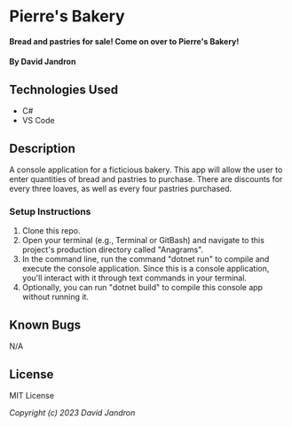 # Pierre's Bakery

#### Bread and pastries for sale! Come on over to Pierre's Bakery!

#### By David Jandron

## Technologies Used

* C#
* VS Code

## Description
A console application for a ficticious bakery. This app will allow the user to enter quantities of bread and pastries to purchase. There are discounts for every three loaves, as well as every four pastries purchased. 

### Setup Instructions

1. Clone this repo.
2. Open your terminal (e.g., Terminal or GitBash) and navigate to this project's production directory called "Anagrams".
3. In the command line, run the command "dotnet run" to compile and execute the console application. Since this is a console application, you'll interact with it through text commands in your terminal.
4. Optionally, you can run "dotnet build" to compile this console app without running it.

## Known Bugs

N/A

## License


MIT License 


_Copyright (c) 2023 David Jandron_ 